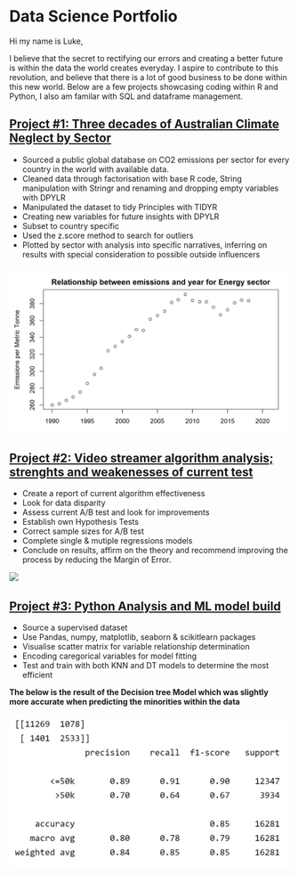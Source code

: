 # Data Science Portfolio
Hi my name is Luke,

I believe that the secret to rectifying our errors and creating a better future is within the data the world creates everyday. I aspire to contribute to this revolution, and believe that there is a lot of good business to be done within this new world.
Below are a few projects showcasing coding within R and Python, I also am familar with SQL and dataframe management. 

## [Project #1: Three decades of Australian Climate Neglect by Sector](https://github.com/Whittlessness/R-warehouse/blob/main/Three%20decades%20of%20Australian%20Climate%20Neglect%20by%20Sector.Rmd)
* Sourced a public global database on CO2 emissions per sector for every country in the world with available data. 
* Cleaned data through factorisation with base R code, String manipulation with Stringr and renaming and dropping empty variables with DPYLR
* Manipulated the dataset to tidy Principles with TIDYR
* Creating new variables for future insights with DPYLR
* Subset to country specific 
* Used the z.score method to search for outliers 
* Plotted by sector with analysis into specific narratives, inferring on results with special consideration to possible outside influencers

<img src="./images/plot_energy.jpg" alt="">

## [Project #2: Video streamer algorithm analysis; strenghts and weakenesses of current test](https://github.com/Whittlessness/R-warehouse/blob/main/WNW%20report.Rmd)
* Create a report of current algorithm effectiveness
* Look for data disparity 
* Assess current A/B test and look for improvements
* Establish own Hypothesis Tests 
* Correct sample sizes for A/B test 
* Complete single & mutiple regressions models 
* Conclude on results, affirm on the theory and recommend improving the process by reducing the Margin of Error. 

![](correlation%20matrix.jpg)

## [Project #3: Python Analysis and ML model build](https://github.com/Whittlessness/Warehouse/blob/main/python%20ML.ipynb)
* Source a supervised dataset 
* Use Pandas, numpy, matplotlib, seaborn & scikitlearn packages 
* Visualise scatter matrix for variable relationship determination 
* Encoding caregorical variables for model fitting
* Test and train with both KNN and DT models to determine the most efficient

**The below is the result of the Decision tree Model which was slightly more accurate when predicting the minorities within the data**

![](./images/DT%20classification%20report%20.jpg)
